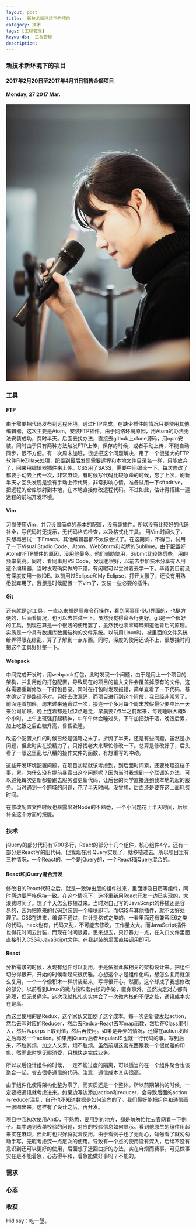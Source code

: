 ```yaml
---
layout: post
title:  新技术新环境下的项目
category: 技术
tags: [工程管理]
keywords:  工程管理
description: 
---
```


###  新技术新环境下的项目

#### 2017年2月20日至2017年4月11日销售金额项目

#### Monday, 27  2017 Mar.

![陈璧](/../../assets/img/tech/2016/ChenBi_18.jpeg)



### 工具


#### FTP

由于需要把代码发布到远程环境，通过FTP完成，在缺少插件的情况只要使用其他编辑器，这次主要是Atom，安装FTP插件。由于网络环境原因，用Atom的办法无法安装成功，费时半天。后面去找办法，直接去github上clone源码，用npm安装。同时由于只有两种方法触发FTP上传，保存的时候，或者手动上传，不能自动同步，很不方便。有一次周末加班，很想把这个问题解决，用了一个很强大的FTP软件FileZilla来处理，配置到最后发现需要远程和本地文件目录名一样，只能放弃了，回来用编辑器插件来上传。CSS用了SASS，需要中间编译一下，每次修改了都要手动去上传一次，非常麻烦。有时候写代码比较急躁的时候，忘了上次，刷新半天才回头发现是没有手动上传代码，非常影响心情。准备试用一下sftpdrive，把远程的仓库映射到本地，在本地直接修改远程代码。不过如此，估计得搭建一遍远程的前端开发环境。

#### Vim

习惯使用Vim，并只设置简单的基本的配置，没有装插件。所以没有比较好的代码补全，写代码时无提示，无代码格式检查，以及格式化工具。
用Vim时间久了，只想再尝试一下Emacs，其他编辑器都不太像尝试了。在这期间，不得已，试用了一下Visual Studio Code、Atom、WebStorm和老牌的Sublime。由于配置好Atom的FTP插件的原因，没用他最多。他们辅助使用，Submit比较熟悉些，用的频率最高。同时，看同事用VS Code，发现也很好，以前去参加技术分享有人用这个编辑器，当时发现确实做的不错。有闲暇可以尝试着去学一下。毕竟我目前没有深度使用一款IDE。以前用过Eclipse和My Eclipse，打开太慢了，还没有用熟悉就弃用了。我想是时候配置一下vim了，安装一些必要的插件。

#### Git

还有就是git工具，一直以来都是用命令行操作，看到同事用带UI界面的，也挺方便的，后面看情况，也可以去尝试一下。虽然我觉得命令行更好。git是一个很好的工具，到现在算是一个很浅的使用罢了，虽然我也零零碎碎知道他背后的原理。实质是一个具有数据库数据结构的文件系统。以前用Linux时，被里面的文件系统给弄得眼花缭乱，算了了解到一点东西。同时，深度的使用还谈不上，很想抽时间把这个工具好好整一下。

#### Webpack

中间完成开发时，用webpack打包，此时发现一个问题，由于是用上一个项目的架构，并复用他的打包配置，导致现在的项目的输入文件会覆盖掉原有的文件，这样需要重新修改一下打包目录。同时在打包时发现报错，简单查看了一下代码，基本确定了是路径不对。只好去改源码，而项目进行到这个阶段，我已经非常累了。前面连着加班，周末过来通宵过一次，接连一个多月每个周末放假最少要空出一天来公司加班，晚上连着都是1点2点睡觉，早晨要7点半之前起来，每晚睡眠大概5个小时，上午上班强打起精神，中午午休会睡过头，下午加把劲干活，晚饭后累，加上吃饭之后血糖升高，昏昏欲睡。

改这个配置文件的时候已经是强弩之末了。折腾了半天，还是有些问题，虽然是小问题，但此时实在没精力了，只好找老大来帮忙修改一下。总算是修改好了，后头看了一眼这里乱七八糟的操作文件的函数，有想重写的冲动。

这些开发环境配置问题，在项目初期就该考虑到，到后面时间紧，还要处理这档子事，累。为什么没有提前暴露出这个问题呢？因为当时我想到一个联调的办法，可以避免每次更新都要跑去服务器更新代码，让后台的同学直接连到我本地的起的服务。当时遇到一个跨域的问题，花了半天时间。没曾想，后面还是要在这上面耗费时间。

在修改配置文件时候也暴露出对Node的不熟悉，一个小问题花上半天时间，后续补全这个方面的技能。


### 技术

jQuery的部分代码有1700多行，React的部分十几个组件，核心组件4个。还有一部分是React写的旧代码，但我现在用jQuery实现了，就移植过去。所以项目里有三种情况，一个React的，一个是jQuery的，一个React和jQuery混合的。

#### React和jQuery混合开发

修改旧的React代码之后，就是一致弹出层的组件过来，里面涉及日历等组件，同时两边要严格保持一致。在这个情况下，选择重新用React开发一边已实现的，太浪费时间了。想了半天怎么移植过来。当时对自己写的JavaScript的移植还是容易的，因为把原来的代码封装到一个模块即可。而CSS与其他插件，就不太好处理了。CSS在进来，编译不通过，估计是格式之类的，一看里面还有兼容IE6之类的代码，hack也有，代码又乱，不可能去修改，工作量太大。而JavaScript插件也得花时间去封装，而现在时间很紧。思来想去，只好暴力一点，在入口文件里面直接引入CSS和JavaSciprt文件。在我封装的里面直接调用即可。


#### React

分析需求的时候，发现有组件可以复用，于是依据此做相关的架构设计来。把组件切分得很开，开始的时候看起来很优雅。心想这个才是组件化吗，想怎么复用就怎么复用，一个一个像积木一样拼装起来，写得很开心。然而，这个却成了我想修改的部分。以前看到Linux的微内核和宏内核的争论，置身事外，虽然决定对方都有道理，但无关痛痒。这次我就扎扎实实体会了一次微内核的不便之处，通讯成本实在是高。

而这里使用的是Redux，这个家伙又加剧了这个成本。每一次更新要发起action，然后去写对应的Reducer，然后去Redux-React去写map函数，然后在Class里引入，然后从porps上取到值，然后再使用。如果是异步的情况，还得在action发起之后再发一个action。如果用jQuery后者AngularJS也就一行代码的事。写到后来，不胜其烦，加之人又累，烦不胜烦。虽然前期这套东西跟我一个很优雅的印象，然而此时觉无暇消受，只想快速完成业务。

所以以后设计组件的时候，一定不能过度的隔离，可以适当的在一个组件聚合也该聚合一起，省去很多通信的代码。注意，通信成本其实很高。

由于组件化使得架构化整为零了，而实质还是一个整体。所以前期架构的时候，一定要把通讯就考虑进来。如果边写边添加action和reducer，会导致后面的action与reducer混乱，自己也不知道数据是如何流向的了。我们最好能把组件和通信画一张图出来，这样有了设计之后，再开发。

项目中我初次使用AntD，不熟悉，要用到的地方，都是匆匆忙忙去官网看一下例子。其中遇到表单校验的问题，对应的校验信息如何显示。看到他原生的组件用起来实在麻烦，但此时也只好将就着使用。由于看例子也了无耐心，匆匆看了就匆匆动手写，无暇考虑深一点层次的使用。导致有一个点的使用没有深入，后续不没有意识到还可以更好的使用，后面想了迂回曲折的办法，实在麻烦而费事。可见做事实在是不能着急，心态得平和，着急能做好事吗？不能的。


### 需求

### 心态

### 收获

Hid say：吃一堑。
